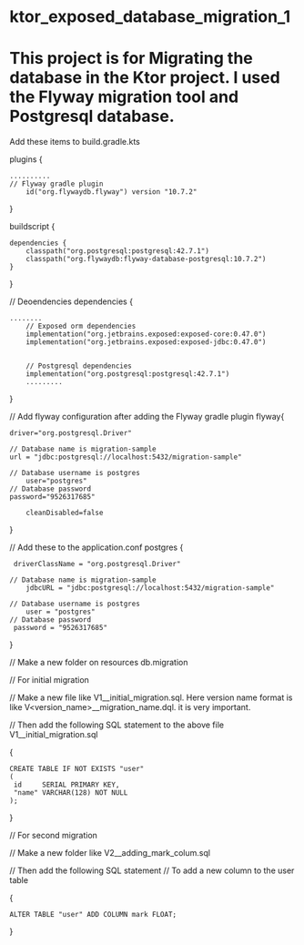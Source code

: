 # ktor_exposed_database_migration_1

# This project is for Migrating the database in the Ktor project. I used the Flyway migration tool and Postgresql database.

Add these items to build.gradle.kts


plugins {

	..........
	// Flyway gradle plugin
    	id("org.flywaydb.flyway") version "10.7.2"
     
}


buildscript {

    dependencies {
        classpath("org.postgresql:postgresql:42.7.1")
        classpath("org.flywaydb:flyway-database-postgresql:10.7.2")
    }
}

// Deoendencies
dependencies {

	........
    	// Exposed orm dependencies
    	implementation("org.jetbrains.exposed:exposed-core:0.47.0")
    	implementation("org.jetbrains.exposed:exposed-jdbc:0.47.0")


    	// Postgresql dependencies
    	implementation("org.postgresql:postgresql:42.7.1")  
     	.........
}

// Add flyway configuration after adding the Flyway gradle plugin
flyway{

	driver="org.postgresql.Driver"

	// Database name is migration-sample
   	url = "jdbc:postgresql://localhost:5432/migration-sample"

	// Database username is postgres
    	user="postgres"
	// Database password
   	password="9526317685"

    	cleanDisabled=false
}



// Add these to the application.conf
postgres {

   	 driverClassName = "org.postgresql.Driver"

	// Database name is migration-sample
    	jdbcURL = "jdbc:postgresql://localhost:5432/migration-sample"

	// Database username is postgres
    	user = "postgres"
	// Database password
   	 password = "9526317685"
}


// Make a new folder on resources db.migration

// For initial migration

// Make a new  file like V1__initial_migration.sql. Here version name format is like V<version_name>__migration_name.dql. it is very important.

// Then add the following SQL statement to the above file V1__initial_migration.sql

{

	CREATE TABLE IF NOT EXISTS "user"
	(
   	 id     SERIAL PRIMARY KEY,
   	 "name" VARCHAR(128) NOT NULL
	);

}


// For second migration

// Make a new folder like V2__adding_mark_colum.sql

// Then add the following SQL statement
// To add a new column to the user table

{

	ALTER TABLE "user" ADD COLUMN mark FLOAT;

}
